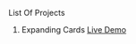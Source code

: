 List Of Projects

1. Expanding Cards   [Live Demo](https://javascript-projects-expanding-card.netlify.app/)
